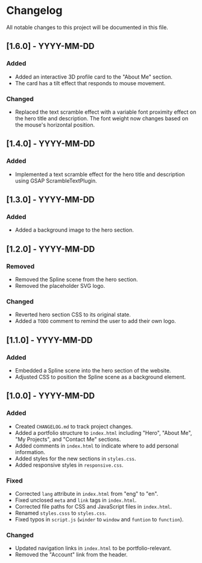 # Changelog

All notable changes to this project will be documented in this file.

## [1.6.0] - YYYY-MM-DD

### Added
- Added an interactive 3D profile card to the "About Me" section.
- The card has a tilt effect that responds to mouse movement.

### Changed
- Replaced the text scramble effect with a variable font proximity effect on the hero title and description. The font weight now changes based on the mouse's horizontal position.

## [1.4.0] - YYYY-MM-DD

### Added
- Implemented a text scramble effect for the hero title and description using GSAP ScrambleTextPlugin.

## [1.3.0] - YYYY-MM-DD

### Added
- Added a background image to the hero section.

## [1.2.0] - YYYY-MM-DD

### Removed
- Removed the Spline scene from the hero section.
- Removed the placeholder SVG logo.

### Changed
- Reverted hero section CSS to its original state.
- Added a `TODO` comment to remind the user to add their own logo.

## [1.1.0] - YYYY-MM-DD

### Added
- Embedded a Spline scene into the hero section of the website.
- Adjusted CSS to position the Spline scene as a background element.

## [1.0.0] - YYYY-MM-DD

### Added
- Created `CHANGELOG.md` to track project changes.
- Added a portfolio structure to `index.html` including "Hero", "About Me", "My Projects", and "Contact Me" sections.
- Added comments in `index.html` to indicate where to add personal information.
- Added styles for the new sections in `styles.css`.
- Added responsive styles in `responsive.css`.

### Fixed
- Corrected `lang` attribute in `index.html` from "eng" to "en".
- Fixed unclosed `meta` and `link` tags in `index.html`.
- Corrected file paths for CSS and JavaScript files in `index.html`.
- Renamed `styles.csss` to `styles.css`.
- Fixed typos in `script.js` (`winder` to `window` and `funtion` to `function`).

### Changed
- Updated navigation links in `index.html` to be portfolio-relevant.
- Removed the "Account" link from the header.
